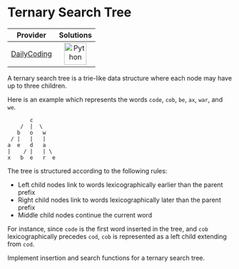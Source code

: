 # Ternary Search Tree

<!-- INFO TABLE BEGIN -->

| Provider                                              | Solutions                                                                                                                                        |
| :---------------------------------------------------: | :----------------------------------------------------------------------------------------------------------------------------------------------: |
| [DailyCoding](../../../docs/providers/DailyCoding.md) | [<img src="https://res.cloudinary.com/rascaltwo/image/upload/v1631924087/python_xzdlti.svg" alt="Python" title="Python" width="50" />](solve.py) |

<!-- INFO TABLE END -->

A ternary search tree is a trie-like data structure where each node may have up to three children.

Here is an example which represents the words `code`, `cob`, `be`, `ax`, `war`, and `we`.

           c
        /  |  \
       b   o   w
     / |   |   |
    a  e   d   a
    |    / |   | \
    x   b  e   r  e

The tree is structured according to the following rules:

- Left child nodes link to words lexicographically earlier than the parent prefix
- Right child nodes link to words lexicographically later than the parent prefix
- Middle child nodes continue the current word

For instance, since `code` is the first word inserted in the tree, and `cob` lexicographically precedes `cod`, `cob` is represented as a left child extending from `cod`.

Implement insertion and search functions for a ternary search tree.

